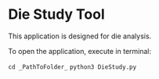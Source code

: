 # Die Study Tool

This application is designed for die analysis.

To open the application, execute in terminal:

`cd _PathToFolder_`
`python3 DieStudy.py`
